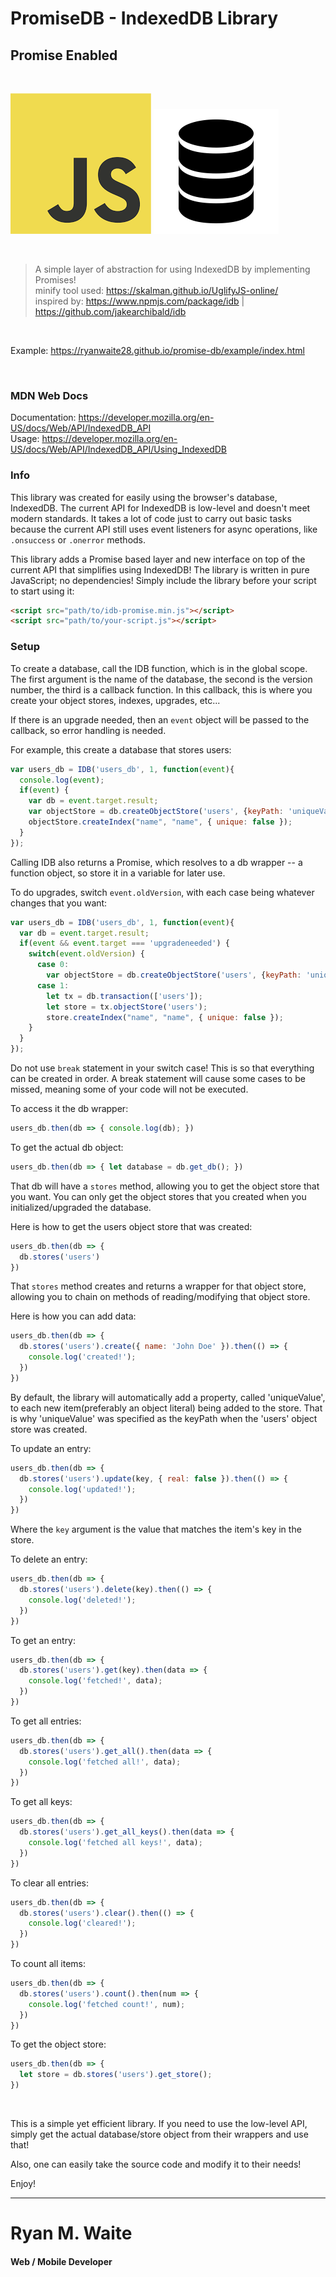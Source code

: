 # PromiseDB - IndexedDB Library
## Promise Enabled

<br/>

![](javascript-logo.png)
![](database-logo.png)

<br/>

> A simple layer of abstraction for using IndexedDB by implementing Promises!<br/>
> minify tool used: https://skalman.github.io/UglifyJS-online/ <br/>
> inspired by: https://www.npmjs.com/package/idb | https://github.com/jakearchibald/idb

<br/>

Example: https://ryanwaite28.github.io/promise-db/example/index.html

<br/>

### MDN Web Docs
Documentation: https://developer.mozilla.org/en-US/docs/Web/API/IndexedDB_API <br/>
Usage: https://developer.mozilla.org/en-US/docs/Web/API/IndexedDB_API/Using_IndexedDB



### Info
This library was created for easily using the browser's database, IndexedDB.
The current API for IndexedDB is low-level and doesn't meet modern standards.
It takes a lot of code just to carry out basic tasks because the current API still uses event listeners
for async operations, like `.onsuccess` or `.onerror` methods.

This library adds a Promise based layer and new interface on top of the current API that simplifies using IndexedDB!
The library is written in pure JavaScript; no dependencies! Simply include the library before your script
to start using it:

```html
<script src="path/to/idb-promise.min.js"></script>
<script src="path/to/your-script.js"></script>
```


### Setup
To create a database, call the IDB function, which is in the global scope.
The first argument is the name of the database, the second is the version number, the third
is a callback function. In this callback, this is where you create your object stores, indexes,
upgrades, etc...

If there is an upgrade needed, then an `event` object will be passed to the callback,
so error handling is needed.

For example, this create a database that stores users:

```javascript
var users_db = IDB('users_db', 1, function(event){
  console.log(event);
  if(event) {
    var db = event.target.result;
    var objectStore = db.createObjectStore('users', {keyPath: 'uniqueValue'});
    objectStore.createIndex("name", "name", { unique: false });
  }
});
```

Calling IDB also returns a Promise, which resolves to a db wrapper -- a function object,
so store it in a variable for later use.

To do upgrades, switch `event.oldVersion`, with each case being whatever changes that you want:

```javascript
var users_db = IDB('users_db', 1, function(event){
  var db = event.target.result;
  if(event && event.target === 'upgradeneeded') {
    switch(event.oldVersion) {
      case 0:
        var objectStore = db.createObjectStore('users', {keyPath: 'uniqueValue'});
      case 1:
        let tx = db.transaction(['users']);
        let store = tx.objectStore('users');
        store.createIndex("name", "name", { unique: false });
    }
  }
});
```

Do not use `break` statement in your switch case!
This is so that everything can be created in order.
A break statement will cause some cases to be missed,
meaning some of your code will not be executed.

To access it the db wrapper:

```javascript
users_db.then(db => { console.log(db); })
```

To get the actual db object:

```javascript
users_db.then(db => { let database = db.get_db(); })
```

That db will have a `stores` method, allowing you to get the object store that you want.
You can only get the object stores that you created when you initialized/upgraded the database.

Here is how to get the users object store that was created:

```javascript
users_db.then(db => {
  db.stores('users')
})
```

That `stores` method creates and returns a wrapper for that object store,
allowing you to chain on methods of reading/modifying that object store.

Here is how you can add data:

```javascript
users_db.then(db => {
  db.stores('users').create({ name: 'John Doe' }).then(() => {
    console.log('created!');
  })
})
```

By default, the library will automatically add a property, called 'uniqueValue', to each new item(preferably an object literal) being added to the store.
That is why 'uniqueValue' was specified as the keyPath when the 'users' object store was created.

To update an entry:

```javascript
users_db.then(db => {
  db.stores('users').update(key, { real: false }).then(() => {
    console.log('updated!');
  })
})
```

Where the `key` argument is the value that matches the item's key in the store.

To delete an entry:

```javascript
users_db.then(db => {
  db.stores('users').delete(key).then(() => {
    console.log('deleted!');
  })
})
```

To get an entry:

```javascript
users_db.then(db => {
  db.stores('users').get(key).then(data => {
    console.log('fetched!', data);
  })
})
```

To get all entries:

```javascript
users_db.then(db => {
  db.stores('users').get_all().then(data => {
    console.log('fetched all!', data);
  })
})
```

To get all keys:

```javascript
users_db.then(db => {
  db.stores('users').get_all_keys().then(data => {
    console.log('fetched all keys!', data);
  })
})
```

To clear all entries:

```javascript
users_db.then(db => {
  db.stores('users').clear().then(() => {
    console.log('cleared!');
  })
})
```

To count all items:

```javascript
users_db.then(db => {
  db.stores('users').count().then(num => {
    console.log('fetched count!', num);
  })
})
```

To get the object store:

```javascript
users_db.then(db => {
  let store = db.stores('users').get_store();
})
```

<br/>

This is a simple yet efficient library. If you need to use the low-level API,
simply get the actual database/store object from their wrappers and use that!

Also, one can easily take the source code
and modify it to their needs!

Enjoy!

---

# Ryan M. Waite
#### Web / Mobile Developer
